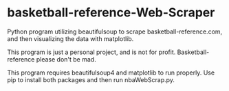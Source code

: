 # basketball-reference-Web-Scraper
Python program utilizing beautifulsoup to scrape basketball-reference.com, and then visualizing the data with matplotlib.

This program is just a personal project, and is not for profit. Basketball-reference please don't be mad.

This program requires beautifulsoup4 and matplotlib to run properly. Use pip to install both packages and then run nbaWebScrap.py.
